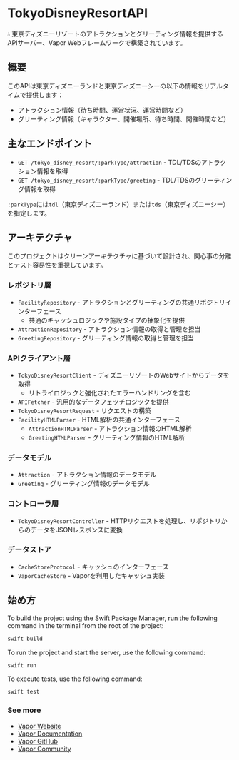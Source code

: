 # TokyoDisneyResortAPI

💧 東京ディズニーリゾートのアトラクションとグリーティング情報を提供するAPIサーバー、Vapor Webフレームワークで構築されています。

## 概要

このAPIは東京ディズニーランドと東京ディズニーシーの以下の情報をリアルタイムで提供します：

- アトラクション情報（待ち時間、運営状況、運営時間など）
- グリーティング情報（キャラクター、開催場所、待ち時間、開催時間など）

## 主なエンドポイント

- `GET /tokyo_disney_resort/:parkType/attraction` - TDL/TDSのアトラクション情報を取得
- `GET /tokyo_disney_resort/:parkType/greeting` - TDL/TDSのグリーティング情報を取得

`:parkType`には`tdl`（東京ディズニーランド）または`tds`（東京ディズニーシー）を指定します。

## アーキテクチャ

このプロジェクトはクリーンアーキテクチャに基づいて設計され、関心事の分離とテスト容易性を重視しています。

### レポジトリ層

- `FacilityRepository` - アトラクションとグリーティングの共通リポジトリインターフェース
  - 共通のキャッシュロジックや施設タイプの抽象化を提供
- `AttractionRepository` - アトラクション情報の取得と管理を担当
- `GreetingRepository` - グリーティング情報の取得と管理を担当

### APIクライアント層

- `TokyoDisneyResortClient` - ディズニーリゾートのWebサイトからデータを取得
  - リトライロジックと強化されたエラーハンドリングを含む
- `APIFetcher` - 汎用的なデータフェッチロジックを提供
- `TokyoDisneyResortRequest` - リクエストの構築
- `FacilityHTMLParser` - HTML解析の共通インターフェース
  - `AttractionHTMLParser` - アトラクション情報のHTML解析
  - `GreetingHTMLParser` - グリーティング情報のHTML解析

### データモデル

- `Attraction` - アトラクション情報のデータモデル
- `Greeting` - グリーティング情報のデータモデル

### コントローラ層

- `TokyoDisneyResortController` - HTTPリクエストを処理し、リポジトリからのデータをJSONレスポンスに変換

### データストア

- `CacheStoreProtocol` - キャッシュのインターフェース
- `VaporCacheStore` - Vaporを利用したキャッシュ実装

## 始め方

To build the project using the Swift Package Manager, run the following command in the terminal from the root of the project:
```bash
swift build
```

To run the project and start the server, use the following command:
```bash
swift run
```

To execute tests, use the following command:
```bash
swift test
```

### See more

- [Vapor Website](https://vapor.codes)
- [Vapor Documentation](https://docs.vapor.codes)
- [Vapor GitHub](https://github.com/vapor)
- [Vapor Community](https://github.com/vapor-community)

